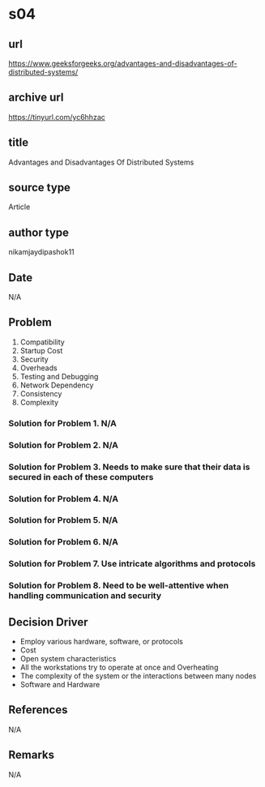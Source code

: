 # s04

## url
https://www.geeksforgeeks.org/advantages-and-disadvantages-of-distributed-systems/

## archive url
https://tinyurl.com/yc6hhzac

## title
Advantages and Disadvantages Of Distributed Systems

## source type
Article

## author type
nikamjaydipashok11

## Date
N/A

## Problem
1. Compatibility
2. Startup Cost
3. Security
4. Overheads
5. Testing and Debugging
6. Network Dependency
7. Consistency
8. Complexity

### Solution for Problem 1. N/A
### Solution for Problem 2. N/A
### Solution for Problem 3. Needs to make sure that their data is secured in each of these computers
### Solution for Problem 4. N/A
### Solution for Problem 5. N/A
### Solution for Problem 6. N/A
### Solution for Problem 7. Use intricate algorithms and protocols
### Solution for Problem 8. Need to be well-attentive when handling communication and security

## Decision Driver
- Employ various hardware, software, or protocols
- Cost
- Open system characteristics
- All the workstations try to operate at once and Overheating
- The complexity of the system or the interactions between many nodes
- Software and Hardware

## References
N/A

## Remarks
N/A